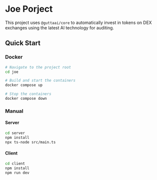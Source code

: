 # Joe Porject

This project uses `@guttaai/core` to automatically invest in tokens on DEX exchanges using the latest AI technology for auditing.

## Quick Start

### Docker

```bash
# Navigate to the project root
cd joe

# Build and start the containers
docker compose up

# Stop the containers
docker compose down
```

### Manual

#### Server

```bash
cd server
npm install
npx ts-node src/main.ts
```

#### Client

```bash
cd client
npm install
npm run dev
```
